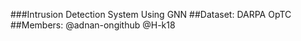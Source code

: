 ###Intrusion Detection System Using GNN
##Dataset:
  DARPA OpTC
##Members:
  @adnan-ongithub
  @H-k18
